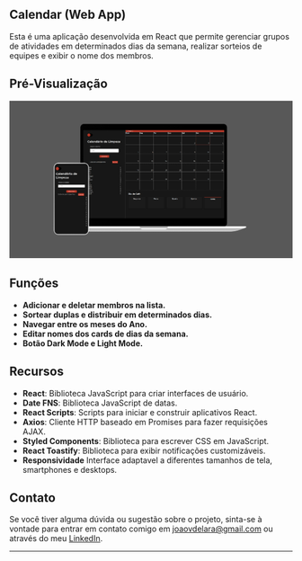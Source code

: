 ## Calendar (Web App)

Esta é uma aplicação desenvolvida em React que permite gerenciar grupos de atividades em determinados dias da semana, realizar sorteios de equipes e exibir o nome dos membros.


## Pré-Visualização

![Pré-Visualização da interface](/client/public/preview.jpg)

## Funções

- **Adicionar e deletar membros na lista.**
- **Sortear duplas e distribuir em determinados dias.**
- **Navegar entre os meses do Ano.**
- **Editar nomes dos cards de dias da semana.**
- **Botão Dark Mode e Light Mode.**

## Recursos 

- **React**: Biblioteca JavaScript para criar interfaces de usuário.
- **Date FNS**: Biblioteca JavaScript de datas.
- **React Scripts**: Scripts para iniciar e construir aplicativos React.
- **Axios**: Cliente HTTP baseado em Promises para fazer requisições AJAX.
- **Styled Components**: Biblioteca para escrever CSS em JavaScript.
- **React Toastify**: Biblioteca para exibir notificações customizáveis.
- **Responsividade** Interface adaptavel a diferentes tamanhos de tela, smartphones e desktops. 


## Contato

Se você tiver alguma dúvida ou sugestão sobre o projeto, sinta-se à vontade para entrar em contato comigo em [joaovdelara@gmail.com](joaovdelara@gmail.com) ou através do meu [LinkedIn](https://www.linkedin.com/in/joaovlara/).

---